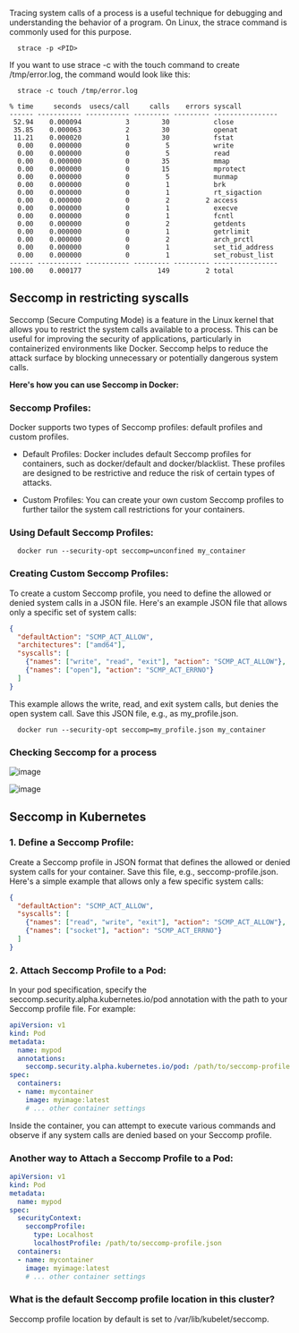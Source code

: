 Tracing system calls of a process is a useful technique for debugging and understanding the behavior of a program. 
On Linux, the strace command is commonly used for this purpose.

      strace -p <PID>

If you want to use strace -c with the touch command to create /tmp/error.log, the command would look like this:

      strace -c touch /tmp/error.log

```
% time     seconds  usecs/call     calls    errors syscall
------ ----------- ----------- --------- --------- ----------------
 52.94    0.000094           3        30           close
 35.85    0.000063           2        30           openat
 11.21    0.000020           1        30           fstat
  0.00    0.000000           0         5           write
  0.00    0.000000           0         5           read
  0.00    0.000000           0        35           mmap
  0.00    0.000000           0        15           mprotect
  0.00    0.000000           0         5           munmap
  0.00    0.000000           0         1           brk
  0.00    0.000000           0         1           rt_sigaction
  0.00    0.000000           0         2         2 access
  0.00    0.000000           0         1           execve
  0.00    0.000000           0         1           fcntl
  0.00    0.000000           0         2           getdents
  0.00    0.000000           0         1           getrlimit
  0.00    0.000000           0         2           arch_prctl
  0.00    0.000000           0         1           set_tid_address
  0.00    0.000000           0         1           set_robust_list
------ ----------- ----------- --------- --------- ----------------
100.00    0.000177                   149         2 total
```

## Seccomp in restricting syscalls 

Seccomp (Secure Computing Mode) is a feature in the Linux kernel that allows you to restrict the system calls available to a process. This can be useful for improving the security of applications, particularly in containerized environments like Docker. Seccomp helps to reduce the attack surface by blocking unnecessary or potentially dangerous system calls.

**Here's how you can use Seccomp in Docker:**

### Seccomp Profiles:
Docker supports two types of Seccomp profiles: default profiles and custom profiles.

- Default Profiles: Docker includes default Seccomp profiles for containers, such as docker/default and docker/blacklist. These profiles are designed to be 
  restrictive and reduce the risk of certain types of attacks.

- Custom Profiles: You can create your own custom Seccomp profiles to further tailor the system call restrictions for your containers.

### Using Default Seccomp Profiles:

      docker run --security-opt seccomp=unconfined my_container

### Creating Custom Seccomp Profiles:
To create a custom Seccomp profile, you need to define the allowed or denied system calls in a JSON file. Here's an example JSON file that allows only a specific set of system calls:

```json
{
  "defaultAction": "SCMP_ACT_ALLOW",
  "architectures": ["amd64"],
  "syscalls": [
    {"names": ["write", "read", "exit"], "action": "SCMP_ACT_ALLOW"},
    {"names": ["open"], "action": "SCMP_ACT_ERRNO"}
  ]
}
```
This example allows the write, read, and exit system calls, but denies the open system call. Save this JSON file, e.g., as my_profile.json.

      docker run --security-opt seccomp=my_profile.json my_container


### Checking Seccomp for a process
![image](https://github.com/MeSabya/Kubernetes/assets/33947539/a421da78-35fa-4be2-b9a0-c78ba9319c84)

![image](https://github.com/MeSabya/Kubernetes/assets/33947539/1aea65df-3deb-4bfd-9a51-c7dfaa4ee7bd)

## Seccomp in Kubernetes 

### 1. Define a Seccomp Profile:
Create a Seccomp profile in JSON format that defines the allowed or denied system calls for your container. Save this file, e.g., seccomp-profile.json. Here's a simple example that allows only a few specific system calls:

```json
{
  "defaultAction": "SCMP_ACT_ALLOW",
  "syscalls": [
    {"names": ["read", "write", "exit"], "action": "SCMP_ACT_ALLOW"},
    {"names": ["socket"], "action": "SCMP_ACT_ERRNO"}
  ]
}
```
### 2. Attach Seccomp Profile to a Pod:
In your pod specification, specify the seccomp.security.alpha.kubernetes.io/pod annotation with the path to your Seccomp profile file. For example:

```yaml
apiVersion: v1
kind: Pod
metadata:
  name: mypod
  annotations:
    seccomp.security.alpha.kubernetes.io/pod: /path/to/seccomp-profile.json
spec:
  containers:
  - name: mycontainer
    image: myimage:latest
    # ... other container settings

```
Inside the container, you can attempt to execute various commands and observe if any system calls are denied based on your Seccomp profile.

### Another way to Attach a Seccomp Profile to a Pod:

```yaml
apiVersion: v1
kind: Pod
metadata:
  name: mypod
spec:
  securityContext:
    seccompProfile:
      type: Localhost
      localhostProfile: /path/to/seccomp-profile.json
  containers:
  - name: mycontainer
    image: myimage:latest
    # ... other container settings
```
### What is the default Seccomp profile location in this cluster?

Seccomp profile location by default is set to /var/lib/kubelet/seccomp.













